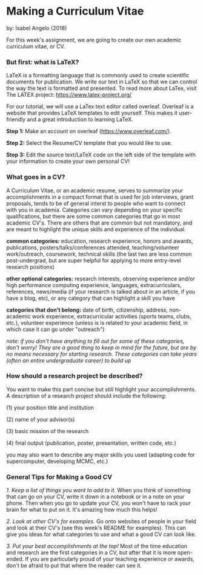 # Making a Curriculum Vitae #
by: Isabel Angelo (2018) 

For this week's assignment, we are going to create our own academic curriculum vitae, or CV. 

### But first: what is LaTeX?
LaTeX is a formatting language that is commonly used to create scientific documents for publication. We write our text in LaTeX 
so that we can control the way the text is formatted and presented. To read more about LaTex, visit The LATEX project:
https://www.latex-project.org/

For our tutorial, we will use a LaTex text editor called overleaf. Overleaf is a website that provides LaTeX templates 
to edit yourself. This makes it user-friendly and a great introduction to learning LaTeX.

**Step 1:**
Make an account on overleaf (https://www.overleaf.com/).

**Step 2:** 
Select the Resume/CV template that you would like to use.

**Step 3:** 
Edit the source text/LaTeX code on the left side of the template with your information to create your own personal CV!

### What goes in a CV?

A Curriculum Vitae, or an academic resume, serves to summarize your accomplishments in a compact format that is used for job interviews, grant proposals, tends to be of general interst to people who want to connect with you in academia. Categories can vary depending on your specific qualifications, but there are some common categories that go in most academic CV's. There are others that are common but not mandatory, and are meant to highlight the unique skills and experience of the individual.

**common categories:** education, research experience, honors and awards, publications, posters/talks/conferences attended, teaching/volunteer work/outreach, coursework, technical skills (the last two are less common post-undergrad, but are super helpful for applying to more entry-level research positions)

**other optional categories:** research interests, observing experience and/or high performance computing experience, languages, extracurriculars, references, news/media (if your research is talked about in an article, if you have a blog, etc), or any category that can highlight a skill you have

**categories that don't belong:** date of birth, citizenship, address, non-academic work experience, extracurricular activities (sports teams, clubs, etc.), volunteer experience (unless is is related to your academic field, in which case it can go under "outreach")

*note: if you don't have anything to fill out for some of these categories, don't worry! They are a good thing to keep in mind for the future, but are by no means necessary for starting research. These categories can take years (often an entire undergraduate career) to build up*
 
### How should a research project be described?
You want to make this part concise but still highlight your accomplishments. A description of a research project should include the following:

(1) your position title and institution

(2) name of your advisor(s)

(3) basic mission of the research

(4) final output (publication, poster, presentation, written code, etc.)

you may also want to describe any major skills you used (adapting code for supercomputer, developing MCMC, etc.)

### General Tips for Making a Good CV

*1. Keep a list of things you want to add to it.* When you think of something that can go on your CV, write it down in a notebook or in a note on your phone. Then when you go to update your CV, you won't have to rack your brain for what to put on it. It's amazing how much this helps!

*2. Look at other CV's for examples.* Go onto websites of people in your field and look at their CV's (see this week's README  for examples). This can give you ideas for what categories to use and what a good CV can look like.

*3. Put your best accomplishments at the top!* Most of the time education and research are the first categories in a CV, but after that it is more open-ended. If you are particularly proud of your teaching experience or awards, don't be afraid to put that where the reader can see it.


